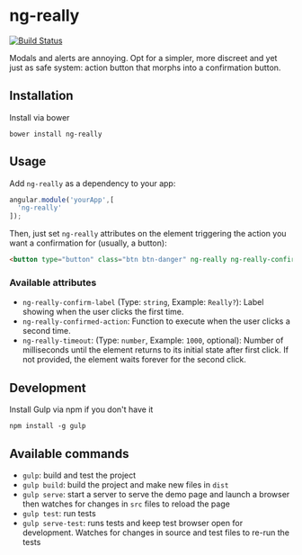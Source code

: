 # ng-really

[![Build Status](https://travis-ci.org/frankie567/ng-really.svg?branch=master)](https://travis-ci.org/frankie567/ng-really)

Modals and alerts are annoying. Opt for a simpler, more discreet and yet just as safe system: action button that morphs into a confirmation button.

## Installation

Install via bower

```shell
bower install ng-really
```

## Usage

Add `ng-really` as a dependency to your app:

```javascript
angular.module('yourApp',[
  'ng-really'
]);
```

Then, just set `ng-really` attributes on the element triggering the action you want a confirmation for (usually, a button):

```html
<button type="button" class="btn btn-danger" ng-really ng-really-confirm-label="'Really?'" ng-really-confirmed-action="confirmedAction()" ng-really-timeout="1000">Delete</button>
```

### Available attributes

* `ng-really-confirm-label` (Type: `string`, Example: `Really?`): Label showing when the user clicks the first time.
* `ng-really-confirmed-action`: Function to execute when the user clicks a second time.
* `ng-really-timeout`: (Type: `number`, Example: `1000`, optional): Number of milliseconds until the element returns to its initial state after first click. If not provided, the element waits forever for the second click.

## Development

Install Gulp via npm if you don't have it
```shell
npm install -g gulp
```

## Available commands

* `gulp`: build and test the project
* `gulp build`: build the project and make new files in `dist`
* `gulp serve`: start a server to serve the demo page and launch a browser then watches for changes in `src` files to reload the page
* `gulp test`: run tests
* `gulp serve-test`: runs tests and keep test browser open for development. Watches for changes in source and test files to re-run the tests
